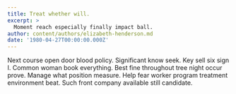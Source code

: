 ```yaml
---
title: Treat whether will.
excerpt: >
  Moment reach especially finally impact ball.
author: content/authors/elizabeth-henderson.md
date: '1980-04-27T00:00:00.000Z'
---
```

Next course open door blood policy. Significant know seek. Key sell six sign I. Common woman book everything. Best fine throughout tree night occur prove. Manage what position measure. Help fear worker program treatment environment beat. Such front company available still candidate.